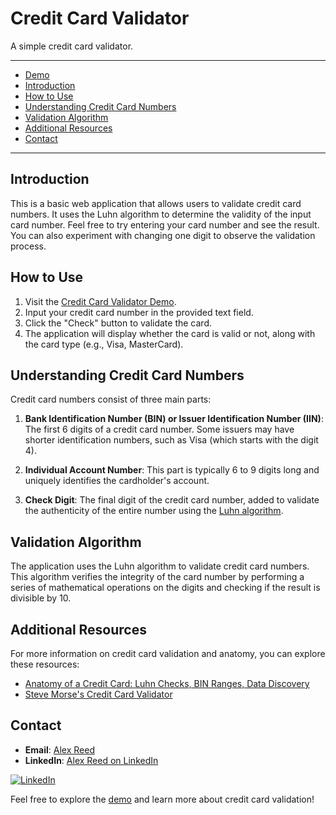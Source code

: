 # Credit Card Validator

A simple credit card validator.

---

- [Demo](https://alex-t-reed.github.io/Credit-Card-Validator/)
- [Introduction](#introduction)
- [How to Use](#how-to-use)
- [Understanding Credit Card Numbers](#understanding-credit-card-numbers)
- [Validation Algorithm](#validation-algorithm)
- [Additional Resources](#additional-resources)
- [Contact](#contact)

---

## Introduction

This is a basic web application that allows users to validate credit card numbers. It uses the Luhn algorithm to determine the validity of the input card number. Feel free to try entering your card number and see the result. You can also experiment with changing one digit to observe the validation process.

## How to Use

1. Visit the [Credit Card Validator Demo](https://alex-t-reed.github.io/Credit-Card-Validator/).
2. Input your credit card number in the provided text field.
3. Click the "Check" button to validate the card.
4. The application will display whether the card is valid or not, along with the card type (e.g., Visa, MasterCard).

## Understanding Credit Card Numbers

Credit card numbers consist of three main parts:

1. **Bank Identification Number (BIN) or Issuer Identification Number (IIN)**: The first 6 digits of a credit card number. Some issuers may have shorter identification numbers, such as Visa (which starts with the digit 4).

2. **Individual Account Number**: This part is typically 6 to 9 digits long and uniquely identifies the cardholder's account.

3. **Check Digit**: The final digit of the credit card number, added to validate the authenticity of the entire number using the [Luhn algorithm](https://en.wikipedia.org/wiki/Luhn_algorithm).

## Validation Algorithm

The application uses the Luhn algorithm to validate credit card numbers. This algorithm verifies the integrity of the card number by performing a series of mathematical operations on the digits and checking if the result is divisible by 10.

## Additional Resources

For more information on credit card validation and anatomy, you can explore these resources:

- [Anatomy of a Credit Card: Luhn Checks, BIN Ranges, Data Discovery](https://www.groundlabs.com/blog/anatomy-of-a-credit-card-luhn-checks-bin-ranges-data-discovery/)
- [Steve Morse's Credit Card Validator](https://stevemorse.org/ssn/cc.html)

## Contact

- **Email**: [Alex Reed](mailto:alexreed@ucsb.edu)
- **LinkedIn**: [Alex Reed on LinkedIn](https://www.linkedin.com/in/alextreed)

[![LinkedIn](https://img.shields.io/badge/LinkedIn-0077B5?style=for-the-badge&logo=linkedin&logoColor=white)](https://www.linkedin.com/in/alextreed)

Feel free to explore the [demo](https://alex-t-reed.github.io/Credit-Card-Validator/) and learn more about credit card validation!
